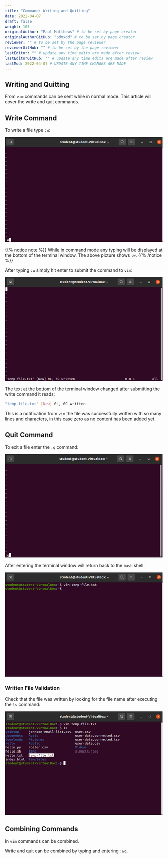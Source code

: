 ```yaml
---
title: "Command: Writing and Quitting"
date: 2022-04-07
draft: false
weight: 105
originalAuthor: "Paul Matthews" # to be set by page creator
originalAuthorGitHub: "pdmxdd" # to be set by page creator
reviewer: "" # to be set by the page reviewer
reviewerGitHub: "" # to be set by the page reviewer
lastEditor: "" # update any time edits are made after review
lastEditorGitHub: "" # update any time edits are made after review
lastMod: 2022-04-07 # UPDATE ANY TIME CHANGES ARE MADE
---
```


## Writing and Quitting

From `vim` commands can be sent while in normal mode. This article will cover the write and quit commands.

## Write Command

To write a file type `:w`:

![vim :w picture](pictures/vim-w.png?classes=border)

{{% notice note %}}
While in command mode any typing will be displayed at the bottom of the terminal window. The above picture shows `:w`.
{{% /notice %}}

After typing `:w` simply hit enter to submit the command to `vim`:

![vim :w enter picture](pictures/vim-w-enter.png?classes=border)

The text at the bottom of the terminal window changed after submitting the write command it reads:

```bash
"temp-file.txt" [New] 0L, 0C written
```

This is a notification from `vim` the file was successfully written with so many lines and characters, in this case zero as no content has been added yet.

## Quit Command

To exit a file enter the `:q` command:

![vim :q picture](pictures/vim-q.png?classes=border)

After entering the terminal window will return back to the `bash` shell:

![vim :q enter picture](pictures/vim-q-enter.png?classes=border)

### Written File Validation

Check that the file was written by looking for the file name after executing the `ls` command:

![ls output](pictures/ls.png?classes=border)

## Combining Commands

In `vim` commands can be combined.

Write and quit can be combined by typing and entering `:wq`.